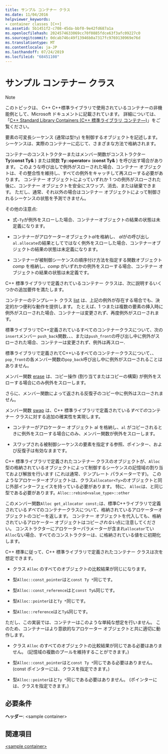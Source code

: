 ```yaml
---
title: サンプル コンテナー クラス
ms.date: 11/04/2016
helpviewer_keywords:
- container classes [C++]
ms.assetid: 5b1451f2-c708-45da-bbf0-9e42fd687a1a
ms.openlocfilehash: 2024574633069cc70f0885fdce63f3afc09227c0
ms.sourcegitcommit: 0dcab746c49f13946b0a7317fc9769130969e76d
ms.translationtype: MT
ms.contentlocale: ja-JP
ms.lasthandoff: 07/24/2019
ms.locfileid: "68451108"
---
```

# <a name="sample-container-class"></a>サンプル コンテナー クラス

> [!NOTE]
> このトピックは、 C++ C++標準ライブラリで使用されているコンテナーの非機能例として、Microsoft ドキュメントに記載されています。 詳細については、「[C++ Standard Library Containers (C++ 標準ライブラリ コンテナ―)](../standard-library/stl-containers.md)」をご覧ください。

要素の可変長シーケンス (通常は型`Ty`) を制御するオブジェクトを記述します。 シーケンスは、実際のコンテナーに応じて、さまざまな方法で格納されます。

コンテナーのコンストラクターまたはメンバー関数がコンストラクター **Ty**(**const Ty&** ) または関数 **Ty::operator=** (**const Ty&** ) を呼び出す場合があります。 このような呼び出しで例外がスローされた場合、コンテナー オブジェクトは、その整合性を維持し、すべての例外をキャッチして再スローする必要があります。 コンテナー オブジェクトによっていずれか 1 つの例外がスローされた後に、コンテナー オブジェクトを安全にスワップ、消去、または破棄できます。 ただし、通常、それ以外の場合はコンテナー オブジェクトによって制御されるシーケンスの状態を予測できません。

その他の注意点:

- 式`~Ty`が例外をスローした場合、コンテナーオブジェクトの結果の状態は未定義になります。

- コンテナーがアロケーターオブジェクト*al*を格納し、 *al*がの呼び出し`al.allocate`の結果としてではなく例外をスローした場合、コンテナーオブジェクトの結果の状態は未定義になります。

- コンテナーが被制御シーケンスの順序付け方法を指定する関数オブジェクト *comp* を格納し、*comp* がいずれかの例外をスローする場合、コンテナー オブジェクトの結果の状態は未定義です。

C++ 標準ライブラリで定義されているコンテナー クラスは、次に説明するいくつかの追加要件を満たします。

コンテナーのテンプレート クラス [list](../standard-library/list-class.md) は、上記の例外が存在する場合でも、決定的かつ便利な動作を提供します。 たとえば、1 つまたは複数の要素の挿入時に例外がスローされた場合、コンテナーは変更されず、再度例外がスローされます。

標準ライブラリでC++定義されているすべてのコンテナークラスについて、次の`insert`メンバー `push_back`関数、、、または`push_front`の呼び出し中に例外がスローされた場合、コンテナーは変更されず、例外は再スロー.

標準ライブラリで定義されてC++いるすべてのコンテナークラスについて、、 `pop_front`の各メンバー関数の`pop_back`呼び出し中に例外がスローされることはありません。

メンバー関数 [erase](../standard-library/container-class-erase.md) は、コピー操作 (割り当てまたはコピーの構築) が例外をスローする場合にのみ例外をスローします。

さらに、メンバー関数によって返される反復子のコピー中に例外はスローされません。

メンバー関数 [swap](../standard-library/container-class-swap.md) は、C++ 標準ライブラリで定義されている*すべての*コンテナー クラスに対する追加の確実性を実現します。

- コンテナーがアロケーター オブジェクト al を格納し、`al` がコピーされるときに例外をスローする場合にのみ、メンバー関数が例外をスローします。

- スワップされる被制御シーケンスの要素を指定する参照、ポインター、および反復子は有効なままです。

C++ 標準ライブラリで定義されたコンテナー クラスのオブジェクトが、`Alloc` 型の格納されているオブジェクトによって制御するシーケンスの記憶域の割り当ておよび解放を行います (これは通常、テンプレート パラメーターです)。 このようなアロケーターオブジェクトは、クラス`allocator<Ty>`のオブジェクトと同じ外部インターフェイスを持っている必要があります。 特に、 `Alloc`は、と同じ型である必要があります。`Alloc::rebind<value_type>::other`

このメンバー関数`Alloc get_allocator const;`は、標準C++ライブラリで定義されている*すべて*のコンテナークラスについて、格納されているアロケーターオブジェクトのコピーを返します。 コンテナー オブジェクトを代入しても、格納されているアロケーター オブジェクトはコピー*されない*点に注意してください。 コンストラクターにアロケーターパラメーターが含まれ`allocator`てい`Alloc`ない場合、すべてのコンストラクターは、に格納されている値をに初期化します。

C++ 標準に従って、C++ 標準ライブラリで定義されたコンテナー クラスは次を想定できます。

- クラス `Alloc` のすべてのオブジェクトの比較結果が同じになります。

- 型`Alloc::const_pointer`はと`const Ty *`同じです。

- 型`Alloc::const_reference`はと`const Ty&`同じです。

- 型`Alloc::pointer`はと`Ty *`同じです。

- 型`Alloc::reference`はと`Ty&`同じです。

ただし、この実装では、コンテナーはこのような単純な想定を行いません。 このため、コンテナーはより意欲的なアロケーター オブジェクトと共に適切に動作します。

- クラス `Alloc` のすべてのオブジェクトの比較結果が同じである必要はありません。 (記憶域の複数のプールを維持することができます。)

- 型`Alloc::const_pointer`はと`const Ty *`同じである必要はありません。 (const ポインターには、クラスを指定できます。)

- 型`Alloc::pointer`はと`Ty *`同じである必要はありません。 (ポインターには、クラスを指定できます。)

## <a name="requirements"></a>必要条件

**ヘッダー**: \<sample container>

## <a name="see-also"></a>関連項目

[\<sample container>](../standard-library/sample-container.md)
